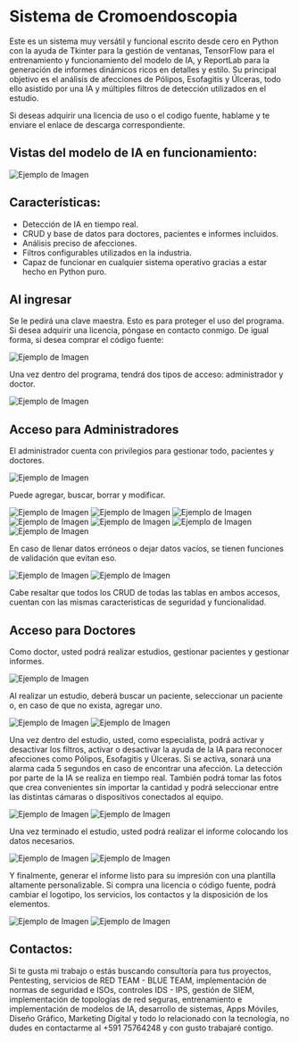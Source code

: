 # Sistema de Cromoendoscopia

Este es un sistema muy versátil y funcional escrito desde cero en Python con la ayuda de Tkinter para la gestión de ventanas, TensorFlow para el entrenamiento y funcionamiento del modelo de IA, y ReportLab para la generación de informes dinámicos ricos en detalles y estilo. Su principal objetivo es el análisis de afecciones de Pólipos, Esofagitis y Úlceras, todo ello asistido por una IA y múltiples filtros de detección utilizados en el estudio.

Si deseas adquirir una licencia de uso o el codigo fuente, hablame y te enviare el enlace de descarga correspondiente.

## Vistas del modelo de IA en funcionamiento:

![Ejemplo de Imagen](imagenes_vista_previa/17.jpg)

## Características:

- Detección de IA en tiempo real.
- CRUD y base de datos para doctores, pacientes e informes incluidos.
- Análisis preciso de afecciones.
- Filtros configurables utilizados en la industria.
- Capaz de funcionar en cualquier sistema operativo gracias a estar hecho en Python puro.

## Al ingresar

Se le pedirá una clave maestra. Esto es para proteger el uso del programa. Si desea adquirir una licencia, póngase en contacto conmigo. De igual forma, si desea comprar el código fuente:

![Ejemplo de Imagen](imagenes_vista_previa/1.jpg)

Una vez dentro del programa, tendrá dos tipos de acceso: administrador y doctor.

![Ejemplo de Imagen](imagenes_vista_previa/2.jpg)

## Acceso para Administradores

El administrador cuenta con privilegios para gestionar todo, pacientes y doctores.

![Ejemplo de Imagen](imagenes_vista_previa/3.jpg)

Puede agregar, buscar, borrar y modificar.

![Ejemplo de Imagen](imagenes_vista_previa/4.jpg)
![Ejemplo de Imagen](imagenes_vista_previa/5.jpg)
![Ejemplo de Imagen](imagenes_vista_previa/6.jpg)
![Ejemplo de Imagen](imagenes_vista_previa/9.jpg)
![Ejemplo de Imagen](imagenes_vista_previa/10.jpg)
![Ejemplo de Imagen](imagenes_vista_previa/11.jpg)
![Ejemplo de Imagen](imagenes_vista_previa/12.jpg)

En caso de llenar datos erróneos o dejar datos vacíos, se tienen funciones de validación que evitan eso.

![Ejemplo de Imagen](imagenes_vista_previa/7.jpg)
![Ejemplo de Imagen](imagenes_vista_previa/8.jpg)

Cabe resaltar que todos los CRUD de todas las tablas en ambos accesos, cuentan con las mismas caracteristicas de seguridad y funcionalidad.

## Acceso para Doctores

Como doctor, usted podrá realizar estudios, gestionar pacientes y gestionar informes.

![Ejemplo de Imagen](imagenes_vista_previa/13.jpg)

Al realizar un estudio, deberá buscar un paciente, seleccionar un paciente o, en caso de que no exista, agregar uno.

![Ejemplo de Imagen](imagenes_vista_previa/14.jpg)
![Ejemplo de Imagen](imagenes_vista_previa/15.jpg)

Una vez dentro del estudio, usted, como especialista, podrá activar y desactivar los filtros, activar o desactivar la ayuda de la IA para reconocer afecciones como Pólipos, Esofagitis y Úlceras. Si se activa, sonará una alarma cada 5 segundos en caso de encontrar una afección. La detección por parte de la IA se realiza en tiempo real. También podrá tomar las fotos que crea convenientes sin importar la cantidad y podrá seleccionar entre las distintas cámaras o dispositivos conectados al equipo.

![Ejemplo de Imagen](imagenes_vista_previa/16.jpg)
![Ejemplo de Imagen](imagenes_vista_previa/17.jpg)

Una vez terminado el estudio, usted podrá realizar el informe colocando los datos necesarios.

![Ejemplo de Imagen](imagenes_vista_previa/18.jpg)
![Ejemplo de Imagen](imagenes_vista_previa/19.jpg)

Y finalmente, generar el informe listo para su impresión con una plantilla altamente personalizable. Si compra una licencia o código fuente, podrá cambiar el logotipo, los servicios, los contactos y la disposición de los elementos.

![Ejemplo de Imagen](imagenes_vista_previa/20.jpg)
![Ejemplo de Imagen](imagenes_vista_previa/21.jpg)

## Contactos:

Si te gusta mi trabajo o estás buscando consultoría para tus proyectos, Pentesting, servicios de RED TEAM - BLUE TEAM, implementación de normas de seguridad e ISOs, controles IDS - IPS, gestión de SIEM, implementación de topologías de red seguras, entrenamiento e implementación de modelos de IA, desarrollo de sistemas, Apps Móviles, Diseño Gráfico, Marketing Digital y todo lo relacionado con la tecnología, no dudes en contactarme al +591 75764248 y con gusto trabajaré contigo.
